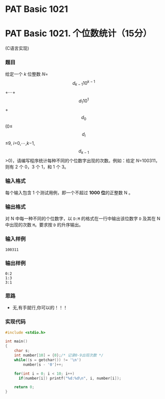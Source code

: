 # PAT Basic 1021


# PAT Basic 1021. 个位数统计（15分）

 (C语言实现)
<!--more-->

### 题目

给定一个 *k* 位整数 *N*=$$ d_{k-1} 10^{k-1}$$+⋯+$$ d_{1} 10^{1}$$+$$ d_0 $$ (0≤ $$ d_i $$ ≤9, *i*=0,⋯,*k*−1, $$ d_{k-1} $$>0)，请编写程序统计每种不同的个位数字出现的次数。例如：给定 *N*=100311，则有 2 个 0，3 个 1，和 1 个 3。



### 输入格式

每个输入包含 1 个测试用例，即一个不超过 **1000 位**的正整数 N 。



### 输出格式

对 N 中每一种不同的个位数字，以 `D:M` 的格式在一行中输出该位数字 `D` 及其在 N 中出现的次数 `M`。要求按 `D` 的升序输出。



### 输入样例

```
100311
```

### 输出样例

```
0:2
1:3
3:1
```



### 思路

- 无,有手就行,你可以的！！！

### 实现代码

```c
#include <stdio.h>

int main()
{
    char s;
    int number[10] = {0};/* 记录0-9出现次数 */
    while((s = getchar()) != '\n')
        number[s - '0']++;

    for(int i = 0; i < 10; i++) 
      if(number[i])	printf("%d:%d\n", i, number[i]);

    return 0;
}
```


